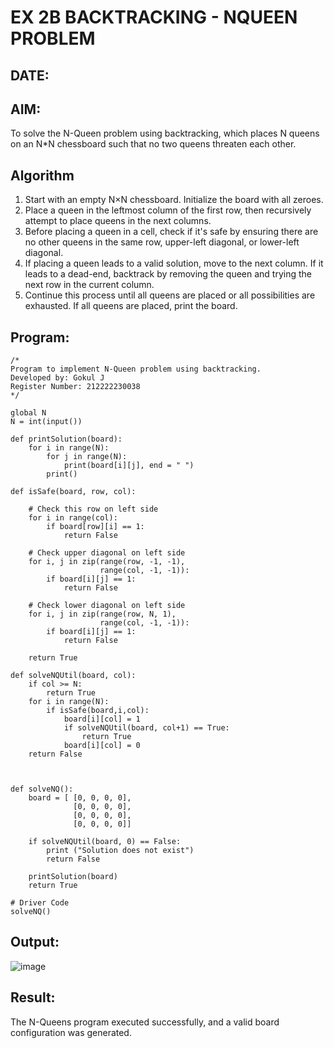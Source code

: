 # EX 2B BACKTRACKING - NQUEEN PROBLEM
## DATE:
## AIM:
To solve the N-Queen problem using backtracking, which places N queens on an N*N chessboard such that no two queens threaten each other.


## Algorithm
1. Start with an empty N×N chessboard. Initialize the board with all zeroes.
2. Place a queen in the leftmost column of the first row, then recursively attempt to place queens in the next columns.
3. Before placing a queen in a cell, check if it's safe by ensuring there are no other queens in the same row, upper-left diagonal, or lower-left diagonal. 
4. If placing a queen leads to a valid solution, move to the next column. If it leads to a dead-end, backtrack by removing the queen and trying the next row in the 
   current column.
5. Continue this process until all queens are placed or all possibilities are exhausted. If all queens are placed, print the board. 
   

## Program:
```
/*
Program to implement N-Queen problem using backtracking.
Developed by: Gokul J 
Register Number: 212222230038 
*/

global N
N = int(input())
 
def printSolution(board):
    for i in range(N):
        for j in range(N):
            print(board[i][j], end = " ")
        print()
 
def isSafe(board, row, col):
 
    # Check this row on left side
    for i in range(col):
        if board[row][i] == 1:
            return False
 
    # Check upper diagonal on left side
    for i, j in zip(range(row, -1, -1),
                    range(col, -1, -1)):
        if board[i][j] == 1:
            return False
 
    # Check lower diagonal on left side
    for i, j in zip(range(row, N, 1),
                    range(col, -1, -1)):
        if board[i][j] == 1:
            return False
 
    return True
 
def solveNQUtil(board, col):
    if col >= N:
        return True
    for i in range(N):
        if isSafe(board,i,col):
            board[i][col] = 1
            if solveNQUtil(board, col+1) == True:
                return True
            board[i][col] = 0
    return False        
        
      
      
def solveNQ():
    board = [ [0, 0, 0, 0],
              [0, 0, 0, 0],
              [0, 0, 0, 0],
              [0, 0, 0, 0]]
              
    if solveNQUtil(board, 0) == False:
        print ("Solution does not exist")
        return False
 
    printSolution(board)
    return True
 
# Driver Code
solveNQ()

```

## Output:
![image](https://github.com/user-attachments/assets/2a113d82-4867-4cf6-a084-a23565b67f22)



## Result:
The N-Queens program executed successfully, and a valid board configuration was generated.
